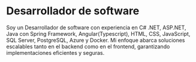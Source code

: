 <h1> Desarrollador de software </h1>

<p> Soy un Desarrollador de software con experiencia en C# .NET, ASP.NET, Java con Spring Framework, Angular(Typescript), HTML, CSS, JavaScript, SQL Server, PostgreSQL, Azure y Docker. Mi enfoque abarca soluciones escalables tanto en el backend como en el frontend, garantizando implementaciones eficientes y seguras. </p>



